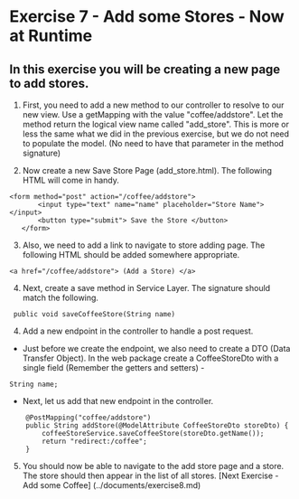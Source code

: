 # Exercise 7 - Add some Stores - Now at Runtime
## In this exercise you will be creating a new page to add stores. 

1. First, you need to add a new method to our controller to resolve to our new view. Use a getMapping with the value "coffee/addstore".
Let the method return the logical view name called "add_store".
This is more or less the same what we did in the previous exercise, but we do not need to populate the model. (No need to have that parameter in the method signature) 

2. Now create a new Save Store Page (add_store.html). The following HTML will come in handy.
 ```
<form method="post" action="/coffee/addstore">
        <input type="text" name="name" placeholder="Store Name"> </input>
        <button type="submit"> Save the Store </button>
    </form>
```
3. Also, we need to add a link to navigate to store adding page.
The following HTML should be added somewhere appropriate. 
```
<a href="/coffee/addstore"> (Add a Store) </a>
```
4. Next, create a save method in Service Layer. The signature should match the following. 
```
 public void saveCoffeeStore(String name)
```

4. Add a new endpoint in the controller to handle a post request. 
* Just before we create the endpoint, we also need to create a DTO (Data Transfer Object). In the web package create a CoffeeStoreDto with a single field (Remember the getters and setters) -
```
String name;
```

* Next, let us add that new endpoint in the controller.
```
    @PostMapping("coffee/addstore")
    public String addStore(@ModelAttribute CoffeeStoreDto storeDto) {
        coffeeStoreService.saveCoffeeStore(storeDto.getName());
        return "redirect:/coffee";
    }
```
 
5. You should now be able to navigate to the add store page and a store. The store should then appear in the list of all stores.
[Next Exercise - Add some Coffee] (../documents/exercise8.md)